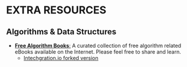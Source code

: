 # EXTRA RESOURCES

## Algorithms & Data Structures

- [**Free Algorithm Books**:](https://github.com/cjbt/Free-Algorithm-Books/tree/master) A curated collection of free algorithm related eBooks available on the Internet. Please feel free to share and learn.
  - [Intechgration.io forked version](https://github.com/in-tech-gration/Free-Algorithm-Books)
